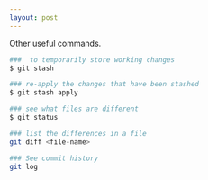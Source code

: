 ```yaml
---
layout: post
---
```


Other useful commands.

```bash
###  to temporarily store working changes
$ git stash

### re-apply the changes that have been stashed
$ git stash apply
```

```bash
### see what files are different
$ git status

### list the differences in a file
git diff <file-name>

### See commit history
git log
```

